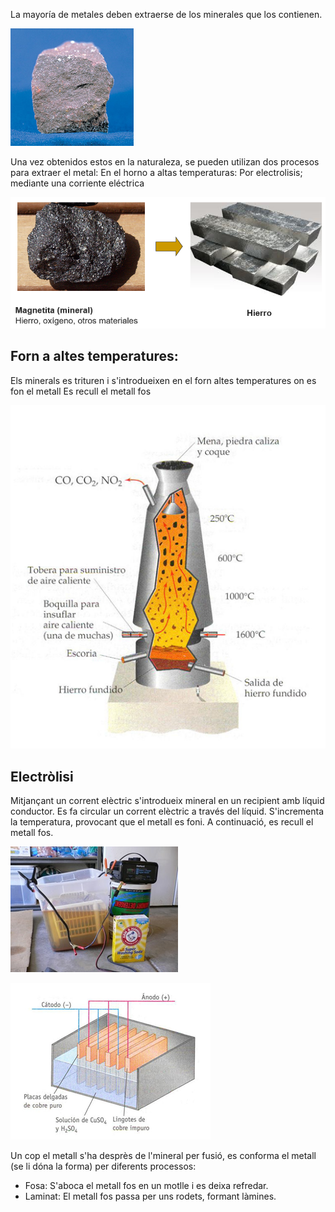 La mayoría de metales deben extraerse 
de los minerales que los contienen. 

![](img/2020-04-07-12-40-55.png)

Una vez obtenidos estos en la naturaleza, se pueden utilizan dos procesos para extraer el metal:
En el horno a altas temperaturas:
Por electrolisis; mediante una corriente eléctrica

![](img/2020-04-07-12-41-29.png)

## Forn a altes temperatures:

Els minerals es trituren i s'introdueixen en el forn altes temperatures on es fon el metall
Es recull el metall fos

![](img/2020-04-07-12-42-11.png)

## Electròlisi

Mitjançant un corrent elèctric s'introdueix mineral en un recipient amb líquid conductor. Es fa circular un corrent elèctric a través del líquid. S'incrementa la temperatura, provocant que el metall es foni. A continuació, es recull el metall fos.

![](img/2020-04-07-12-42-40.png)

![](img/2020-04-07-12-42-48.png)

Un cop el metall s'ha desprès de l'mineral per fusió, es conforma el metall (se li dóna la forma) per diferents processos:

- Fosa: S'aboca el metall fos en un motlle i es deixa refredar.
- Laminat: El metall fos passa per uns rodets, formant làmines.